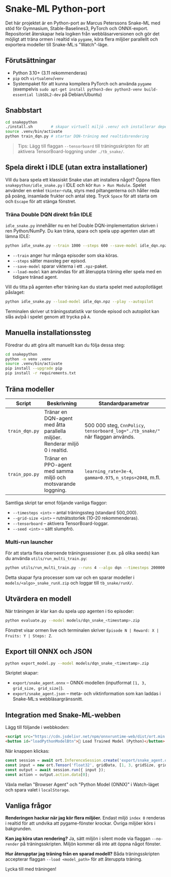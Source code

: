 # Snake-ML Python-port

Det här projektet är en Python-port av Marcus Peterssons Snake-ML med stöd för Gymnasium, Stable-Baselines3, PyTorch och ONNX-export. Repositoriet återskapar hela logiken från webbläsarversionen och gör det möjligt att träna ormen i realtid via `pygame`, köra flera miljöer parallellt och exportera modeller till Snake-ML:s "Watch"-läge.

## Förutsättningar

* Python 3.10+ (3.11 rekommenderas)
* `pip` och `virtualenv`/`venv`
* Systempaket för att kunna kompilera PyTorch och använda `pygame` (exempelvis `sudo apt-get install python3-dev python3-venv build-essential libSDL2-dev` på Debian/Ubuntu)

## Snabbstart

```bash
cd snakepython
./install.sh        # skapar virtuell miljö .venv/ och installerar dependencies
source .venv/bin/activate
python train_dqn.py # startar DQN-träning med realtidsrendering
```

> Tips: Lägg till flaggan `--tensorboard` till träningsskripten för att aktivera TensorBoard-loggning under `./tb_snake/`.

## Spela direkt i IDLE (utan extra installationer)

Vill du bara spela ett klassiskt Snake utan att installera något? Öppna filen
`snakepython/idle_snake.py` i IDLE och kör `Run > Run Module`. Spelet använder
en enkel `tkinter`-ruta, styrs med piltangenterna och håller reda på poäng,
insamlade frukter och antal steg. Tryck `Space` för att starta om och `Escape`
för att stänga fönstret.

### Träna Double DQN direkt från IDLE

`idle_snake.py` innehåller nu en hel Double DQN-implementation skriven i ren
Python/NumPy. Du kan träna, spara och spela upp agenten utan att lämna IDLE:

```bash
python idle_snake.py --train 1000 --steps 600 --save-model idle_dqn.npz
```

* `--train` anger hur många episoder som ska köras.
* `--steps` sätter maxsteg per episod.
* `--save-model` sparar vikterna i ett `.npz`-paket.
* `--load-model` kan användas för att återuppta träning eller spela med en
  tidigare tränad agent.

Vill du titta på agenten efter träning kan du starta spelet med autopilotläget
påslaget:

```bash
python idle_snake.py --load-model idle_dqn.npz --play --autopilot
```

Terminalen skriver ut träningsstatistik var tionde episod och autopilot kan
slås av/på i spelet genom att trycka på `A`.

## Manuella installationssteg

Föredrar du att göra allt manuellt kan du följa dessa steg:

```bash
cd snakepython
python -m venv .venv
source .venv/bin/activate
pip install --upgrade pip
pip install -r requirements.txt
```

## Träna modeller

| Script | Beskrivning | Standardparametrar |
| ------ | ----------- | ------------------ |
| `train_dqn.py` | Tränar en DQN-agent med åtta parallella miljöer. Renderar miljö 0 i realtid. | 500 000 steg, `CnnPolicy`, `tensorboard_log="./tb_snake/"` när flaggan används. |
| `train_ppo.py` | Tränar en PPO-agent med samma miljö och motsvarande loggning. | `learning_rate=3e-4`, `gamma=0.975`, `n_steps=2048`, m.fl. |

Samtliga skript tar emot följande vanliga flaggor:

* `--timesteps <int>` – antal träningssteg (standard 500_000).
* `--grid-size <int>` – rutnätsstorlek (10–20 rekommenderas).
* `--tensorboard` – aktivera TensorBoard-loggar.
* `--seed <int>` – sätt slumpfrö.

### Multi-run launcher

För att starta flera oberoende träningssessioner (t.ex. på olika seeds) kan du använda `utils/run_multi_train.py`:

```bash
python utils/run_multi_train.py --runs 4 --algo dqn --timesteps 200000
```

Detta skapar fyra processer som var och en sparar modeller i `models/<algo>_snake_runX.zip` och loggar till `tb_snake/runX/`.

## Utvärdera en modell

När träningen är klar kan du spela upp agenten i tio episoder:

```bash
python evaluate.py --model models/dqn_snake_<timestamp>.zip
```

Fönstret visar ormen live och terminalen skriver `Episode N | Reward: X | Fruits: Y | Steps: Z`.

## Export till ONNX och JSON

```bash
python export_model.py --model models/dqn_snake_<timestamp>.zip
```

Skriptet skapar:

* `export/snake_agent.onnx` – ONNX-modellen (inputformat `[1, 3, grid_size, grid_size]`).
* `export/snake_agent.json` – meta- och viktinformation som kan laddas i Snake-ML:s webbläsargränssnitt.

## Integration med Snake-ML-webben

Lägg till följande i webbkoden:

```html
<script src="https://cdn.jsdelivr.net/npm/onnxruntime-web/dist/ort.min.js"></script>
<button id="loadPythonModelBtn">🧠 Load Trained Model (Python)</button>
```

När knappen klickas:

```javascript
const session = await ort.InferenceSession.create('export/snake_agent.onnx');
const input = new ort.Tensor('float32', gridData, [1, 3, gridSize, gridSize]);
const output = await session.run({ input });
const action = output.action.data[0];
```

Växla mellan "Browser Agent" och "Python Model (ONNX)" i Watch-läget och spara valet i `localStorage`.

## Vanliga frågor

**Renderingen hackar när jag kör flera miljöer.** Endast miljö `index 0` renderas i realtid för att undvika att pygame-fönster krockar. Övriga miljöer körs i bakgrunden.

**Kan jag köra utan rendering?** Ja, sätt miljön i silent mode via flaggan `--no-render` på träningsskripten. Miljön kommer då inte att öppna något fönster.

**Hur återupptar jag träning från en sparad modell?** Båda träningsskripten accepterar flaggan `--load <model_path>` för att återuppta träning.

Lycka till med träningen!
